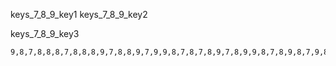 keys_7_8_9_key1
keys_7_8_9_key2


keys_7_8_9_key3



```practicetyping
9,8,7,8,8,8,7,8,8,8,9,7,8,8,9,7,9,9,8,7,8,7,8,9,7,8,9,9,8,7,8,9,8,7,9,8,7,9,7,8,9,9
```